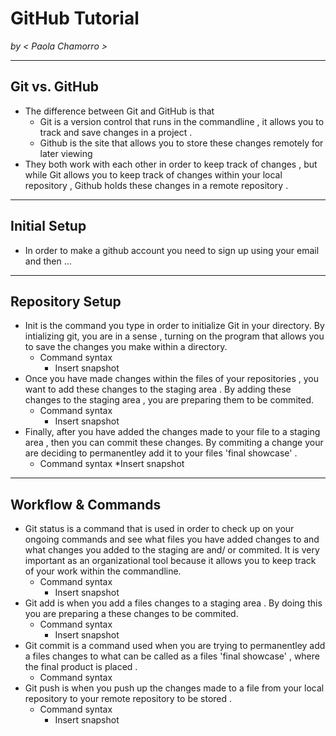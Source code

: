 # GitHub Tutorial

_by < Paola Chamorro >_

---
## Git vs. GitHub

* The difference between Git and GitHub is that  
    * Git is a version control that runs in the commandline , it allows you to track and save changes in a project .
    * Github is the site that allows you to store these changes remotely for later viewing 
* They both work with each other in order to keep track of changes , but while Git allows you to keep track of changes within your local repository , Github holds these changes in a remote repository .  


---
## Initial Setup

* In order to make a github account you need to sign up using your email and then ...


---
## Repository Setup
 
* Init is the command you type in order to initialize Git in your directory. By intializing git, you are in a sense , turning on the program that allows you to save the changes you make within a directory. 
    * Command syntax 
        *  Insert snapshot 
* Once you have made changes within the files of your repositories , you want to add these changes to the staging area . By adding these changes to the staging area , you are preparing them to be commited.
    *  Command syntax
        * Insert snapshot
* Finally, after you have added the changes made to your file to a staging area , then you can commit these changes. By commiting a change your are deciding to permanentley add it to your files 'final showcase' . 
    * Command syntax
        *Insert snapshot 
---
## Workflow & Commands
* Git status is a command that is used in order to check up on your ongoing commands and see what files you have added changes to and what changes you added to the staging are and/ or commited. It is very important as an organizational tool because it allows you to keep track of your work within the commandline.
    * Command syntax
        * Insert snapshot
* Git add is when you add a files changes to a staging area . By doing this you are preparing a these changes to be commited.
    * Command syntax 
        * Insert snapshot
* Git commit is a command used when you are trying to permanentley add  a files changes to what can be called as a files 'final showcase' , where the final product is placed . 
    * Command syntax 
* Git push is when you push up the changes made to a file from your local repository to your remote repository to be stored . 
    * Command syntax
        * Insert snapshot


